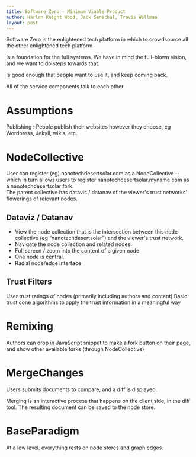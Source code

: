 ```yaml
---
title: Software Zero - Minimum Viable Product
author: Harlan Knight Wood, Jack Senechal, Travis Wellman
layout: post
---
```


Software Zero is the enlightened tech platform in which to crowdsource all the other enlightened tech platform

Is a foundation for the full systems.  We have in mind the full-blown vision, and we want to do steps towards that.

Is good enough that people want to use it, and keep coming back.

All of the service components talk to each other 

Assumptions
===========
Publishing
  : People publish their websites however they choose, eg Wordpress, Jekyll, wikis, etc.

NodeCollective
==============
User can register (eg) nanotechdesertsolar.com as a NodeCollective -- 
which in turn allows users to register nanotechdesertsolar.myname.com as a nanotechdesertsolar fork.  
The parent collective has datavis / datanav of the viewer's trust networks' flowerings of relevant nodes.

Dataviz / Datanav
-----------------
  * View the node collection that is the intersection between this node collective (eg “nanotechdesertsolar”) and the viewer's trust network. 
  * Navigate the node collection and related nodes.
  * Full screen / zoom into the content of a given node
  * One node is central.  
  * Radial node/edge interface

Trust Filters
-------------
User trust ratings of nodes (primarily including authors and content)
Basic trust cone algorithms to apply the trust information in a meaningful way

Remixing
========
Authors can drop in JavaScript snippet to make a fork button on their page, and show other available forks (through NodeCollective)

MergeChanges
============
Users submits documents to compare, and a diff is displayed.

Merging is an interactive process that happens on the client side, in the diff tool. The resulting document can be saved to the node store.

BaseParadigm
============
At a low level, everything rests on node stores and graph edges.

